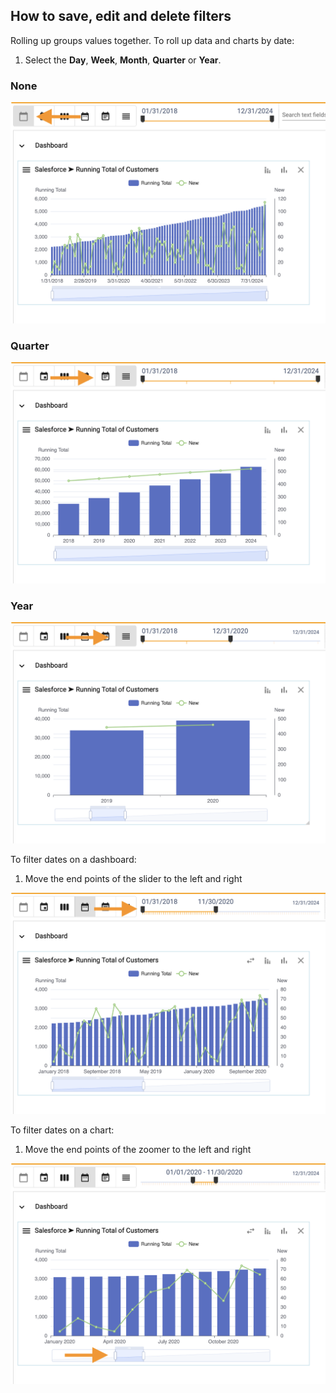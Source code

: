 ## How to save, edit and delete filters

Rolling up groups values together.  To roll up data and charts by date:
1.  Select the **Day**, **Week**, **Month**, **Quarter** or **Year**.

### None

<img src="../assets/rollup_none.png"  style="width:600px" class="border"></img>

### Quarter

<img src="../assets/rollup_qtr.png"  style="width:600px" class="border"></img>

### Year

<img src="../assets/rollup_annual.png"  style="width:600px" class="border"></img>


To filter dates on a dashboard:
1.  Move the end points of the slider to the left and right

<img src="../assets/date_slider.png"  style="width:600px" class="border"></img>

To filter dates on a chart:
1.  Move the end points of the zoomer to the left and right

<img src="../assets/date_zoomer.png"  style="width:600px" class="border"></img>

